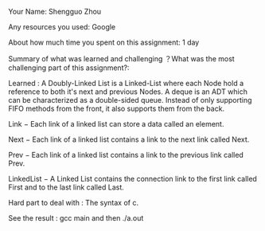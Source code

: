 Your Name: Shengguo Zhou

Any resources you used: Google

About how much time you spent on this assignment: 1 day

Summary of what was learned and challenging ？What was the most challenging part of this assignment?: 

Learned : A Doubly-Linked List is a Linked-List where each Node hold a reference to both it's next and previous Nodes. A deque is an ADT which can be characterized as a double-sided queue. Instead of only supporting FIFO methods from the front, it also supports them from the back.

Link − Each link of a linked list can store a data called an element.

Next − Each link of a linked list contains a link to the next link called Next.

Prev − Each link of a linked list contains a link to the previous link called Prev.

LinkedList − A Linked List contains the connection link to the first link called First and to the last link called Last.

Hard part to deal with : The syntax of c. 

See the result : gcc main and then ./a.out
